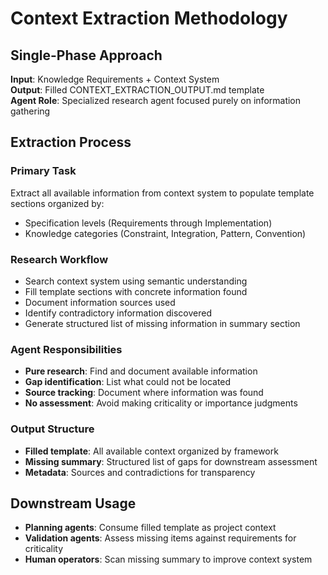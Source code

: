 # Context Extraction Methodology

## Single-Phase Approach
**Input**: Knowledge Requirements + Context System  
**Output**: Filled CONTEXT_EXTRACTION_OUTPUT.md template  
**Agent Role**: Specialized research agent focused purely on information gathering

## Extraction Process

### Primary Task
Extract all available information from context system to populate template sections organized by:
- Specification levels (Requirements through Implementation)  
- Knowledge categories (Constraint, Integration, Pattern, Convention)

### Research Workflow
- Search context system using semantic understanding
- Fill template sections with concrete information found
- Document information sources used
- Identify contradictory information discovered
- Generate structured list of missing information in summary section

### Agent Responsibilities
- **Pure research**: Find and document available information
- **Gap identification**: List what could not be located
- **Source tracking**: Document where information was found
- **No assessment**: Avoid making criticality or importance judgments

### Output Structure
- **Filled template**: All available context organized by framework
- **Missing summary**: Structured list of gaps for downstream assessment
- **Metadata**: Sources and contradictions for transparency

## Downstream Usage
- **Planning agents**: Consume filled template as project context
- **Validation agents**: Assess missing items against requirements for criticality
- **Human operators**: Scan missing summary to improve context system